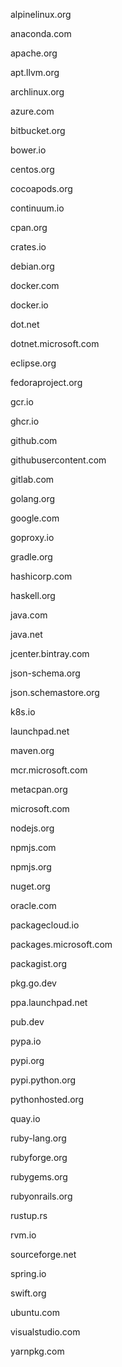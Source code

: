 alpinelinux.org


anaconda.com


apache.org


apt.llvm.org


archlinux.org


azure.com


bitbucket.org


bower.io


centos.org


cocoapods.org


continuum.io


cpan.org


crates.io


debian.org


docker.com


docker.io


dot.net


dotnet.microsoft.com


eclipse.org


fedoraproject.org


gcr.io


ghcr.io


github.com


githubusercontent.com


gitlab.com


golang.org


google.com


goproxy.io


gradle.org


hashicorp.com


haskell.org


java.com


java.net


jcenter.bintray.com


json-schema.org


json.schemastore.org


k8s.io


launchpad.net


maven.org


mcr.microsoft.com


metacpan.org


microsoft.com


nodejs.org


npmjs.com


npmjs.org


nuget.org


oracle.com


packagecloud.io


packages.microsoft.com


packagist.org


pkg.go.dev


ppa.launchpad.net


pub.dev


pypa.io


pypi.org


pypi.python.org


pythonhosted.org


quay.io


ruby-lang.org


rubyforge.org


rubygems.org


rubyonrails.org


rustup.rs


rvm.io


sourceforge.net


spring.io


swift.org


ubuntu.com


visualstudio.com


yarnpkg.com
